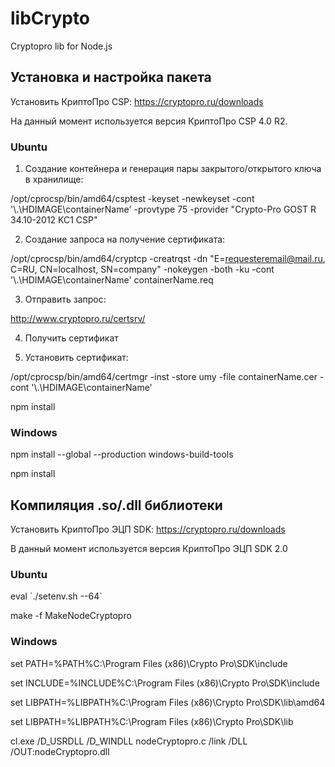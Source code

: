 # libCrypto
Cryptopro lib for Node.js

## Установка и настройка пакета

Установить КриптоПро CSP: https://cryptopro.ru/downloads

На данный момент используется версия КриптоПро CSP 4.0 R2.

### Ubuntu

1) Создание контейнера и генерация пары закрытого/открытого ключа в хранилище:

/opt/cprocsp/bin/amd64/csptest -keyset -newkeyset -cont '\\.\HDIMAGE\containerName' -provtype 75 -provider "Crypto-Pro GOST R 34.10-2012 KC1 CSP"

2) Создание запроса на получение сертификата:

/opt/cprocsp/bin/amd64/cryptcp -creatrqst -dn "E=requesteremail@mail.ru, C=RU, CN=localhost, SN=company" -nokeygen -both -ku -cont '\\.\HDIMAGE\containerName' containerName.req

3) Отправить запрос:

http://www.cryptopro.ru/certsrv/

4) Получить сертификат

5) Установить сертификат:

/opt/cprocsp/bin/amd64/certmgr -inst -store umy -file containerName.cer -cont '\\.\HDIMAGE\containerName'


npm install

### Windows

npm install --global --production windows-build-tools

npm install

## Компиляция .so/.dll библиотеки

Установить КриптоПро ЭЦП SDK: https://cryptopro.ru/downloads

В данный момент используется версия КриптоПро ЭЦП SDK 2.0 

### Ubuntu

eval \`./setenv.sh --64\`

make -f MakeNodeCryptopro

### Windows

set PATH=%PATH%C:\Program Files (x86)\Crypto Pro\SDK\include

set INCLUDE=%INCLUDE%C:\Program Files (x86)\Crypto Pro\SDK\include

set LIBPATH=%LIBPATH%C:\Program Files (x86)\Crypto Pro\SDK\lib\amd64

set LIBPATH=%LIBPATH%C:\Program Files (x86)\Crypto Pro\SDK\lib

cl.exe /D_USRDLL /D_WINDLL nodeCryptopro.c /link /DLL /OUT:nodeCryptopro.dll